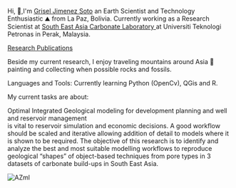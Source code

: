 Hi, 👋,I'm [Grisel Jimenez Soto](https://griseljimenezsoto.wordpress.com/) an Earth Scientist and Technology Enthusiastic  ⛰ from La Paz, Bolivia. Currently working as a Research Scientist at [South East Asia Carbonate Laboratory ](https://seacarledu.wordpress.com/) at Universiti Teknologi Petronas in Perak, Malaysia. 

[Research Publications](https://www.researchgate.net/profile/Grisel_Jimenez_Soto)

Beside my current research, I enjoy traveling mountains around Asia 🗻 painting and collecting when possible rocks and fossils. 

Languages and Tools: Currently learning Python (OpenCv), QGis and R.

My current tasks are about:

Optimal Integrated Geological modeling for development planning and well and reservoir management         
is vital to reservoir simulation and economic decisions. A good workflow should be scaled and iterative
allowing addition of detail to models where it is shown to be required. The objective of this research 
is to identify and analyze the best and most suitable modelling workflows to reproduce geological “shapes” 
of object-based techniques from pore types in 3 datasets of carbonate build-ups in South East Asia.

![AZml](https://user-images.githubusercontent.com/46911040/87867523-48c51200-c9c0-11ea-80c7-a1ec1ace6530.gif)





